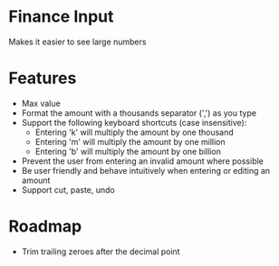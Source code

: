 # Finance Input

Makes it easier to see large numbers

# Features

* Max value
* Format the amount with a thousands separator (',') as you type
* Support the following keyboard shortcuts (case insensitive):
  * Entering 'k' will multiply the amount by one thousand
  * Entering 'm' will multiply the amount by one million
  * Entering 'b' will multiply the amount by one billion
* Prevent the user from entering an invalid amount where possible
* Be user friendly and behave intuitively when entering or editing an amount
* Support cut, paste, undo

# Roadmap
* Trim trailing zeroes after the decimal point
